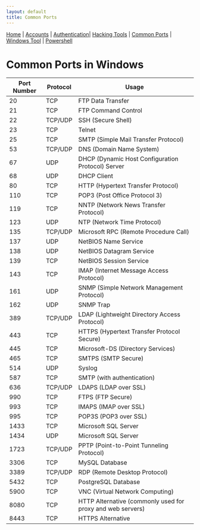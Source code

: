 ```yaml
---
layout: default
title: Common Ports
---
```


[Home](index.md) | [Accounts](account.md) | [Authentication](authentication.md)| [Hacking Tools](tools.md) | [Common Ports](ports.md) | [Windows Tool](windowstool.md) | [Powershell](powershell.md)

# Common Ports in Windows

| **Port Number** | **Protocol** | **Usage**                                                   |
|-----------------|--------------|-------------------------------------------------------------|
| 20              | TCP          | FTP Data Transfer                                           |
| 21              | TCP          | FTP Command Control                                         |
| 22              | TCP/UDP      | SSH (Secure Shell)                                          |
| 23              | TCP          | Telnet                                                      |
| 25              | TCP          | SMTP (Simple Mail Transfer Protocol)                        |
| 53              | TCP/UDP      | DNS (Domain Name System)                                    |
| 67              | UDP          | DHCP (Dynamic Host Configuration Protocol) Server          |
| 68              | UDP          | DHCP Client                                                 |
| 80              | TCP          | HTTP (Hypertext Transfer Protocol)                          |
| 110             | TCP          | POP3 (Post Office Protocol 3)                               |
| 119             | TCP          | NNTP (Network News Transfer Protocol)                       |
| 123             | UDP          | NTP (Network Time Protocol)                                 |
| 135             | TCP/UDP      | Microsoft RPC (Remote Procedure Call)                       |
| 137             | UDP          | NetBIOS Name Service                                        |
| 138             | UDP          | NetBIOS Datagram Service                                    |
| 139             | TCP          | NetBIOS Session Service                                     |
| 143             | TCP          | IMAP (Internet Message Access Protocol)                     |
| 161             | UDP          | SNMP (Simple Network Management Protocol)                   |
| 162             | UDP          | SNMP Trap                                                   |
| 389             | TCP/UDP      | LDAP (Lightweight Directory Access Protocol)                |
| 443             | TCP          | HTTPS (Hypertext Transfer Protocol Secure)                  |
| 445             | TCP          | Microsoft-DS (Directory Services)                           |
| 465             | TCP          | SMTPS (SMTP Secure)                                         |
| 514             | UDP          | Syslog                                                      |
| 587             | TCP          | SMTP (with authentication)                                  |
| 636             | TCP/UDP      | LDAPS (LDAP over SSL)                                       |
| 990             | TCP          | FTPS (FTP Secure)                                           |
| 993             | TCP          | IMAPS (IMAP over SSL)                                       |
| 995             | TCP          | POP3S (POP3 over SSL)                                       |
| 1433            | TCP          | Microsoft SQL Server                                        |
| 1434            | UDP          | Microsoft SQL Server                                        |
| 1723            | TCP/UDP      | PPTP (Point-to-Point Tunneling Protocol)                    |
| 3306            | TCP          | MySQL Database                                              |
| 3389            | TCP/UDP      | RDP (Remote Desktop Protocol)                               |
| 5432            | TCP          | PostgreSQL Database                                         |
| 5900            | TCP          | VNC (Virtual Network Computing)                             |
| 8080            | TCP          | HTTP Alternative (commonly used for proxy and web servers)  |
| 8443            | TCP          | HTTPS Alternative                                           |

